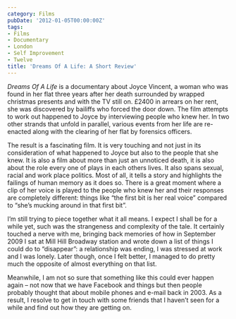 ```yaml
---
category: Films
pubDate: '2012-01-05T00:00:00Z'
tags:
- Films
- Documentary
- London
- Self Improvement
- Twelve
title: 'Dreams Of A Life: A Short Review'
---
```

_Dreams Of A Life_ is a documentary about Joyce Vincent, a woman who was found in her flat three years after her death surrounded by wrapped christmas presents and with the TV still on. £2400 in arrears on her rent, she was discovered by bailiffs who forced the door down. The film attempts to work out happened to Joyce by interviewing people who knew her. In two other strands that unfold in parallel, various events from her life are re-enacted along with the clearing of her flat by forensics officers.

The result is a fascinating film. It is very touching and not just in its consideration of what happened to Joyce but also to the people that she knew. It is also a film about more than just an unnoticed death, it is also about the role every one of plays in each others lives. It also spans sexual, racial and work place politics. Most of all, it tells a story and highlights the failings of human memory as it does so. There is a great moment where a clip of her voice is played to the people who knew her and their responses are completely different: things like “the first bit is her real voice” compared to “she’s mucking around in that first bit”.

I’m still trying to piece together what it all means. I expect I shall be for a while yet, such was the strangeness and complexity of the tale. It certainly touched a nerve with me, bringing back memories of how in September 2009 I sat at Mill Hill Broadway station and wrote down a list of things I could do to “disappear”: a relationship was ending, I was stressed at work and I was lonely. Later though, once I felt better, I managed to do pretty much the opposite of almost everything on that list.

Meanwhile, I am not so sure that something like this could ever happen again – not now that we have Facebook and things but then people probably thought that about mobile phones and e-mail back in 2003. As a result, I resolve to get in touch with some friends that I haven’t seen for a while and find out how they are getting on.